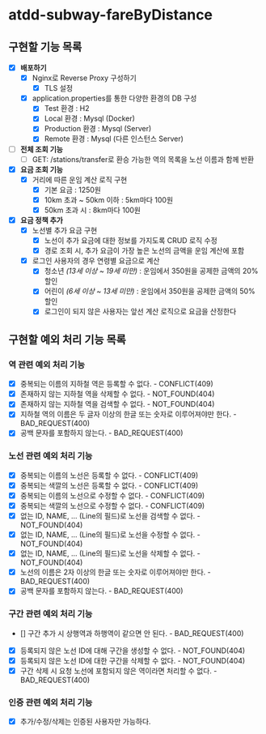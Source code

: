 # atdd-subway-fareByDistance

## 구현할 기능 목록
- [x] **배포하기**
    - [x] Nginx로 Reverse Proxy 구성하기
        - [x] TLS 설정
    - [x] application.properties를 통한 다양한 환경의 DB 구성
        - [x] Test 환경 : H2
        - [x] Local 환경 : Mysql (Docker)
        - [x] Production 환경 : Mysql (Server)
        - [x] Remote 환경 : Mysql (다른 인스턴스 Server)

- [ ] **전체 조회 기능**
    - [ ] GET: /stations/transfer로 환승 가능한 역의 목록을 노선 이름과 함께 반환

- [x] **요금 조회 기능**
    - [x] 거리에 따른 운임 계산 로직 구현
        - [x] 기본 요금 : 1250원
        - [x] 10km 초과 ~ 50km 이하 : 5km마다 100원
        - [x] 50km 초과 시 : 8km마다 100원

- [x] **요금 정책 추가**
    - [x] 노선별 추가 요금 구현
        - [x] 노선이 추가 요금에 대한 정보를 가지도록 CRUD 로직 수정
        - [x] 경로 조회 시, 추가 요금이 가장 높은 노선의 금액을 운임 계산에 포함
    - [x] 로그인 사용자의 경우 연령별 요금으로 계산
        - [x] 청소년 *(13세 이상 ~ 19세 미만)* : 운임에서 350원을 공제한 금액의 20% 할인
        - [x] 어린이 *(6세 이상 ~ 13세 미만)* : 운임에서 350원을 공제한 금액의 50% 할인
        - [x] 로그인이 되지 않은 사용자는 앞선 계산 로직으로 요금을 산정한다
    
## 구현할 예외 처리 기능 목록

### 역 관련 예외 처리 기능
- [x] 중복되는 이름의 지하철 역은 등록할 수 없다. - CONFLICT(409)
- [x] 존재하지 않는 지하철 역을 삭제할 수 없다. - NOT_FOUND(404)
- [x] 존재하지 않는 지하철 역을 검색할 수 없다. - NOT_FOUND(404)
- [x] 지하철 역의 이름은 두 글자 이상의 한글 또는 숫자로 이루어져야만 한다. - BAD_REQUEST(400)
- [x] 공백 문자를 포함하지 않는다. - BAD_REQUEST(400)

### 노선 관련 예외 처리 기능
- [x] 중복되는 이름의 노선은 등록할 수 없다. - CONFLICT(409)
- [x] 중복되는 색깔의 노선은 등록할 수 없다. - CONFLICT(409)
- [x] 중복되는 이름의 노선으로 수정할 수 없다. - CONFLICT(409)
- [x] 중복되는 색깔의 노선으로 수정할 수 없다. - CONFLICT(409)
- [x] 없는 ID, NAME, ... (Line의 필드)로 노선을 검색할 수 없다. - NOT_FOUND(404)
- [x] 없는 ID, NAME, ... (Line의 필드)로 노선을 수정할 수 없다. - NOT_FOUND(404)
- [x] 없는 ID, NAME, ... (Line의 필드)로 노선을 삭제할 수 없다. - NOT_FOUND(404)
- [x] 노선의 이름은 2자 이상의 한글 또는 숫자로 이루어져야만 한다. - BAD_REQUEST(400)
- [x] 공백 문자를 포함하지 않는다. - BAD_REQUEST(400)

### 구간 관련 예외 처리 기능
- [] 구간 추가 시 상행역과 하행역이 같으면 안 된다. - BAD_REQUEST(400)
- [x] 등록되지 않은 노선 ID에 대해 구간을 생성할 수 없다. - NOT_FOUND(404)
- [x] 등록되지 않은 노선 ID에 대한 구간을 삭제할 수 없다. - NOT_FOUND(404)
- [x] 구간 삭제 시 요청 노선에 포함되지 않은 역이라면 처리할 수 없다. - BAD_REQUEST(400)

### 인증 관련 예외 처리 기능
- [x] 추가/수정/삭제는 인증된 사용자만 가능하다.